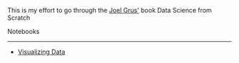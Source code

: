 This is my effort to go through the [Joel Grus'](http://joelgrus.com/) book Data Science from Scratch



Notebooks
_____________

* [Visualizing Data](http://nbviewer.ipython.org/urls/raw.github.com/jgerardsimcock/ds_from_scratch/master/notebooks/Visualizing%20Data.ipynb)